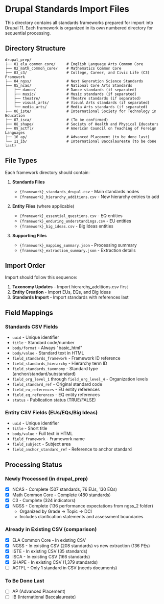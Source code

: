 # Drupal Standards Import Files

This directory contains all standards frameworks prepared for import into Drupal 11. Each framework is organized in its own numbered directory for sequential processing.

## Directory Structure

```
drupal_prep/
├── 01_ela_common_core/     # English Language Arts Common Core
├── 02_math_common_core/    # Mathematics Common Core
├── 03_c3/                  # College, Career, and Civic Life (C3) Framework
├── 04_ngss/                # Next Generation Science Standards
├── 05_ncas/                # National Core Arts Standards
│   ├── dance/              # Dance standards (if separated)
│   ├── music/              # Music standards (if separated)
│   ├── theatre/            # Theatre standards (if separated)
│   ├── visual_arts/        # Visual Arts standards (if separated)
│   └── media_arts/         # Media Arts standards (if separated)
├── 06_iste/                # International Society for Technology in Education
├── 07_isca/                # (To be confirmed)
├── 08_shape/               # Society of Health and Physical Educators
├── 09_actfl/               # American Council on Teaching of Foreign Languages
├── 10_ap/                  # Advanced Placement (to be done last)
└── 11_ib/                  # International Baccalaureate (to be done last)
```

## File Types

Each framework directory should contain:

1. **Standards Files**
   - `{framework}_standards_drupal.csv` - Main standards nodes
   - `{framework}_hierarchy_additions.csv` - New hierarchy entries to add

2. **Entity Files** (where applicable)
   - `{framework}_essential_questions.csv` - EQ entities
   - `{framework}_enduring_understandings.csv` - EU entities
   - `{framework}_big_ideas.csv` - Big Ideas entities

3. **Supporting Files**
   - `{framework}_mapping_summary.json` - Processing summary
   - `{framework}_extraction_summary.json` - Extraction details

## Import Order

Import should follow this sequence:

1. **Taxonomy Updates** - Import hierarchy_additions.csv first
2. **Entity Creation** - Import EUs, EQs, and Big Ideas
3. **Standards Import** - Import standards with references last

## Field Mappings

### Standards CSV Fields
- `uuid` - Unique identifier
- `title` - Standard code/number
- `body/format` - Always "basic_html"
- `body/value` - Standard text in HTML
- `field_standards_framework` - Framework ID reference
- `field_standards_hierarchy` - Hierarchy term ID
- `field_standards_taxonomy` - Standard type (anchor/standard/substandard)
- `field_org_level_1` through `field_org_level_4` - Organization levels
- `field_standard_ref` - Original standard code
- `field_eu_references` - EU entity references
- `field_eq_references` - EQ entity references
- `status` - Publication status (TRUE/FALSE)

### Entity CSV Fields (EUs/EQs/Big Ideas)
- `uuid` - Unique identifier
- `title` - Short title
- `body/value` - Full text in HTML
- `field_framework` - Framework name
- `field_subject` - Subject area
- `field_anchor_standard_ref` - Reference to anchor standard

## Processing Status

### Newly Processed (in drupal_prep)
- [x] NCAS - Complete (507 standards, 76 EUs, 130 EQs)
- [x] Math Common Core - Complete (480 standards)
- [x] C3 - Complete (324 indicators)
- [x] NGSS - Complete (136 performance expectations from ngss_2 folder)
  - Organized by Grade → Topic → DCI
  - Includes clarification statements and assessment boundaries

### Already in Existing CSV (comparison)
- [x] ELA Common Core - In existing CSV
- [x] NGSS - In existing CSV (208 standards) vs new extraction (136 PEs)
- [x] ISTE - In existing CSV (35 standards)
- [x] ISCA - In existing CSV (166 standards)
- [x] SHAPE - In existing CSV (1,379 standards)
- [ ] ACTFL - Only 1 standard in CSV (needs documents)

### To Be Done Last
- [ ] AP (Advanced Placement)
- [ ] IB (International Baccalaureate)